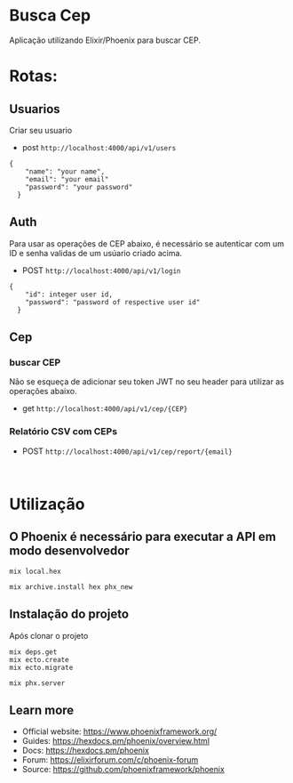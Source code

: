 # Busca Cep

Aplicação utilizando Elixir/Phoenix para buscar CEP.

# Rotas:
## Usuarios

Criar seu usuario

- post `http://localhost:4000/api/v1/users`

```
{
    "name": "your name",
    "email": "your email"
    "password": "your password"
  }
```

## Auth

Para usar as operações de CEP abaixo, é necessário se autenticar com um ID e senha validas de um usúario criado acima.

- POST `http://localhost:4000/api/v1/login`
```
{
    "id": integer user id,
    "password": "password of respective user id"
  }
```

## Cep

### buscar CEP

Não se esqueça de adicionar seu token JWT no seu header para utilizar as operações abaixo.

- get `http://localhost:4000/api/v1/cep/{CEP}`


### Relatório CSV com CEPs

- POST `http://localhost:4000/api/v1/cep/report/{email}`

<br>


# Utilização

## O Phoenix é necessário para executar a API em modo desenvolvedor

```
mix local.hex

mix archive.install hex phx_new
```

## Instalação do projeto

Após clonar o projeto

```
mix deps.get
mix ecto.create
mix ecto.migrate

mix phx.server
```

## Learn more

  * Official website: https://www.phoenixframework.org/
  * Guides: https://hexdocs.pm/phoenix/overview.html
  * Docs: https://hexdocs.pm/phoenix
  * Forum: https://elixirforum.com/c/phoenix-forum
  * Source: https://github.com/phoenixframework/phoenix
